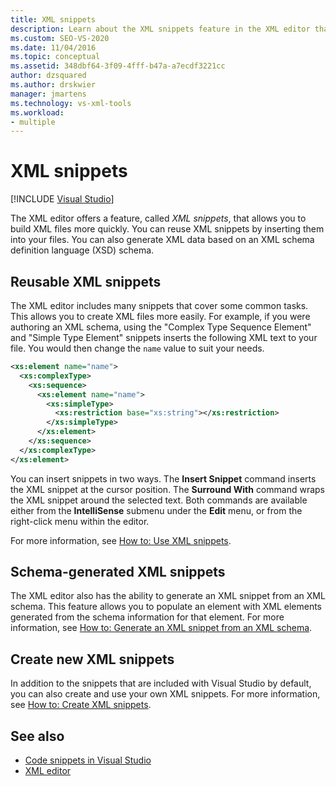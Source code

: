 ```yaml
---
title: XML snippets
description: Learn about the XML snippets feature in the XML editor that allows you to build XML files more quickly by reusing XML snippets and inserting them into your files.
ms.custom: SEO-VS-2020
ms.date: 11/04/2016
ms.topic: conceptual
ms.assetid: 348dbf64-3f09-4fff-b47a-a7ecdf3221cc
author: dzsquared
ms.author: drskwier
manager: jmartens
ms.technology: vs-xml-tools
ms.workload:
- multiple
---
```

# XML snippets

 [!INCLUDE [Visual Studio](~/includes/applies-to-version/vs-windows-only.md)]

The XML editor offers a feature, called *XML snippets*, that allows you to build XML files more quickly. You can reuse XML snippets by inserting them into your files. You can also generate XML data based on an XML schema definition language (XSD) schema.

## Reusable XML snippets

The XML editor includes many snippets that cover some common tasks. This allows you to create XML files more easily. For example, if you were authoring an XML schema, using the "Complex Type Sequence Element" and "Simple Type Element" snippets inserts the following XML text to your file. You would then change the `name` value to suit your needs.

```xml
<xs:element name="name">
  <xs:complexType>
    <xs:sequence>
      <xs:element name="name">
        <xs:simpleType>
          <xs:restriction base="xs:string"></xs:restriction>
        </xs:simpleType>
      </xs:element>
    </xs:sequence>
  </xs:complexType>
</xs:element>
```

You can insert snippets in two ways. The **Insert Snippet** command inserts the XML snippet at the cursor position. The **Surround With** command wraps the XML snippet around the selected text. Both commands are available either from the **IntelliSense** submenu under the **Edit** menu, or from the right-click menu within the editor.

For more information, see [How to: Use XML snippets](../xml-tools/how-to-use-xml-snippets.md).

## Schema-generated XML snippets

The XML editor also has the ability to generate an XML snippet from an XML schema. This feature allows you to populate an element with XML elements generated from the schema information for that element. For more information, see [How to: Generate an XML snippet from an XML schema](../xml-tools/how-to-generate-an-xml-snippet-from-an-xml-schema.md).

## Create new XML snippets

In addition to the snippets that are included with Visual Studio by default, you can also create and use your own XML snippets. For more information, see [How to: Create XML snippets](../xml-tools/how-to-create-xml-snippets.md).

## See also

- [Code snippets in Visual Studio](../ide/code-snippets.md)
- [XML editor](../xml-tools/xml-editor.md)

